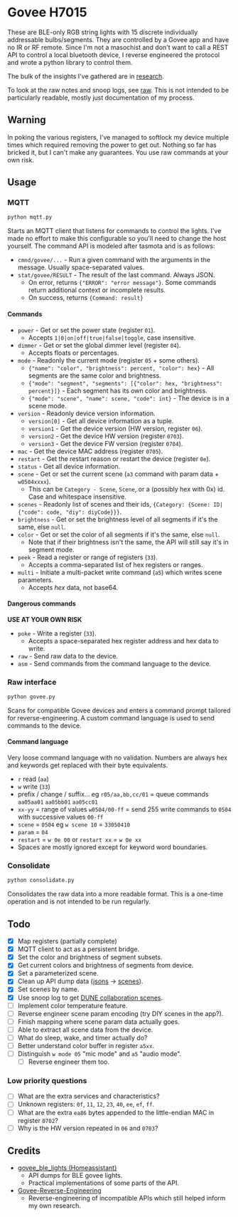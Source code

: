 # Govee H7015
These are BLE-only RGB string lights with 15 discrete individually addressable bulbs/segments. They are controlled by a Govee app and have no IR or RF remote. Since I'm not a masochist and don't want to call a REST API to control a local bluetooth device, I reverse engineered the protocol and wrote a python library to control them.

The bulk of the insights I've gathered are in [research](./research.md).

To look at the raw notes and snoop logs, see [raw](./raw.log). This is not intended to be particularly readable, mostly just documentation of my process.

## Warning
In poking the various registers, I've managed to softlock my device multiple times which required removing the power to get out. Nothing so far has bricked it, but I can't make any guarantees. You use raw commands at your own risk.

## Usage
### MQTT
```bash
python mqtt.py
```
Starts an MQTT client that listens for commands to control the lights. I've made no effort to make this configurable so you'll need to change the host yourself. The command API is modeled after tasmota and is as follows:
- `cmnd/govee/...` - Run a given command with the arguments in the message. Usually space-separated values.
- `stat/govee/RESULT` - The result of the last command. Always JSON.
  - On error, returns `{"ERROR": "error message"}`. Some commands return additional context or incomplete results.
  - On success, returns `{Command: result}`

#### Commands
- `power` - Get or set the power state (register `01`).
  - Accepts `1|0|on|off|true|false|toggle`, case insensitive.
- `dimmer` - Get or set the global dimmer level (register `04`).
  - Accepts floats or percentages.
- `mode` - Readonly the current mode (register `05` + some others).
  - `{"name": "color", "brightness": percent, "color": hex}` - All segments are the same color and brightness.
  - `{"mode": "segment", "segments": [{"color": hex, "brightness": percent}]}` - Each segment has its own color and brightness.
  - `{"mode": "scene", "name": scene, "code": int}` - The device is in a scene mode.
- `version` - Readonly device version information.
  - `version[0]` - Get all device information as a tuple.
  - `version1` - Get the device version (HW version, register `06`).
  - `version2` - Get the device HW version (register `0703`).
  - `version3` - Get the device FW version (register `0704`).
- `mac` - Get the device MAC address (register `0705`).
- `restart` - Get the restart reason or restart the device (register `0e`).
- `status` - Get all device information.
- `scene` - Get or set the current scene (`a3` command with param data + `w0504xxxx`).
  - This can be `Category - Scene`, `Scene`, or a (possibly hex with 0x) id. Case and whitespace insensitive.
- `scenes` - Readonly list of scenes and their ids, `{Category: {Scene: ID|{"code": code, "diy": diyCode}}}`.
- `brightness` - Get or set the brightness level of all segments if it's the same, else `null`.
- `color` - Get or set the color of all segments if it's the same, else `null`.
  - Note that if their brightness isn't the same, the API will still say it's in segment mode.
- `peek` - Read a register or range of registers (`33`).
  - Accepts a comma-separated list of hex registers or ranges.
- `multi` - Initiate a multi-packet write command (`a5`) which writes scene parameters.
  - Accepts *hex* data, not base64.

#### Dangerous commands
**USE AT YOUR OWN RISK**
- `poke` - Write a register (`33`).
  - Accepts a space-separated hex register address and hex data to write.
- `raw` - Send raw data to the device.
- `asm` - Send commands from the command language to the device.

### Raw interface
```bash
python govee.py
```
Scans for compatible Govee devices and enters a command prompt tailored for reverse-engineering. A custom command language is used to send commands to the device.

#### Command language
Very loose command language with no validation. Numbers are always hex and keywords get replaced with their byte equivalents.
- `r` read (`aa`)
- `w` write (`33`)
- prefix / change / suffix... eg `r05/aa,bb,cc/01` = queue commands `aa05aa01` `aa05bb01` `aa05cc01`
- `xx-yy` = range of values
    `w0504/00-ff` = send 255 write commands to `0504` with successive values `00-ff`
- `scene` = `0504` eg `w scene 10` = `33050410`
- `param` = `04`
- `restart` = `w 0e 00` or `restart xx` = `w 0e xx`
- Spaces are mostly ignored except for keyword word boundaries.

### Consolidate
```bash
python consolidate.py
```
Consolidates the raw data into a more readable format. This is a one-time operation and is not intended to be run regularly.

## Todo 
- [x] Map registers (partially complete)
- [x] MQTT client to act as a persistent bridge.
- [x] Set the color and brightness of segment subsets.
- [x] Get current colors and brightness of segments from device.
- [x] Set a parameterized scene.
- [x] Clean up API dump data ([jsons](./jsons/) -> [scenes](./scenes/)).
- [x] Set scenes by name.
- [x] Use snoop log to get [DUNE collaboration scenes](./collaboration.json).
- [ ] Implement color temperature feature.
- [ ] Reverse engineer scene param encoding (try DIY scenes in the app?).
- [ ] Finish mapping where scene param data actually goes.
- [ ] Able to extract all scene data from the device.
- [ ] What do sleep, wake, and timer actually do?
- [ ] Better understand color buffer in register `a5xx`.
- [ ] Distinguish `w mode 05` "mic mode" and `a5` "audio mode".
  - [ ] Reverse engineer them too.

### Low priority questions
- [ ] What are the extra services and characteristics?
- [ ] Unknown registers: `0f`, `11`, `12`, `23`, `40`, `ee`, `ef`, `ff`.
- [ ] What are the extra `ea86` bytes appended to the little-endian MAC in register `0702`?
- [ ] Why is the HW version repeated in `06` and `0703`?

## Credits
- [govee_ble_lights (Homeassistant)](https://github.com/Beshelmek/govee_ble_lights/)
  - API dumps for BLE govee lights.
  - Practical implementations of some parts of the API.
- [Govee-Reverse-Engineering](https://github.com/egold555/Govee-Reverse-Engineering/)
  - Reverse-engineering of incompatible APIs which still helped inform my own research.